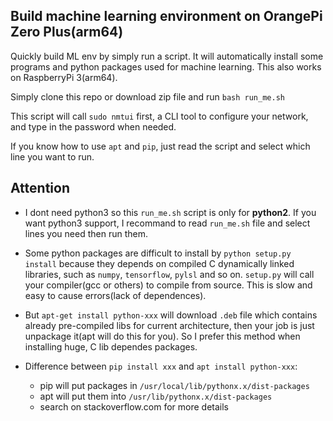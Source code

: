 ## Build machine learning environment on OrangePi Zero Plus(arm64)
Quickly build ML env by simply run a script. 
It will automatically install some programs and python packages used for machine learning. 
This also works on RaspberryPi 3(arm64).

Simply clone this repo or download zip file and run `bash run_me.sh`

This script will call `sudo nmtui` first, a CLI tool to configure your network, and 
type in the password when needed.

If you know how to use `apt` and `pip`, just read the script and 
select which line you want to run.

## Attention
- I dont need python3 so this `run_me.sh` script is only for **python2**. 
If you want python3 support, I recommand to read `run_me.sh` file and select 
lines you need then run them.

- Some python packages are difficult to install by `python setup.py install` 
because they depends on compiled C dynamically linked libraries, such as `numpy`, 
`tensorflow`, `pylsl` and so on. `setup.py` will call your compiler(gcc or others) 
to compile from source. This is slow and easy to cause errors(lack of dependences).

- But `apt-get install python-xxx` will download `.deb` file which contains already 
pre-compiled libs for current architecture, then your job is just unpackage it(apt 
will do this for you). So I prefer this method when installing huge, C lib dependes 
packages.

- Difference between `pip install xxx` and `apt install python-xxx`:
    - pip will put packages in `/usr/local/lib/pythonx.x/dist-packages`
    - apt will put them into `/usr/lib/pythonx.x/dist-packages`
    - search on stackoverflow.com for more details
